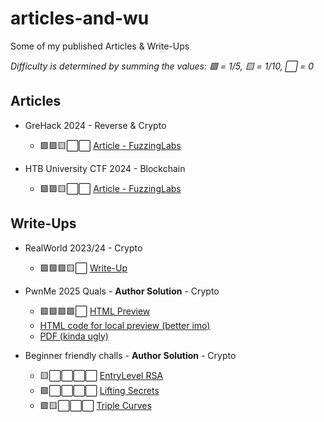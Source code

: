 # articles-and-wu
Some of my published Articles & Write-Ups

_Difficulty is determined by summing the values: 🟩 = 1/5, 🟨 = 1/10, ⬜ = 0_

## Articles

- GreHack 2024 - Reverse & Crypto
  - 🟩🟩🟨⬜⬜ [Article - FuzzingLabs](https://fuzzinglabs.com/casting-reverse-challenge-into-cryptanalysis-challenge/)

- HTB University CTF 2024 - Blockchain
  - 🟩🟩🟨⬜⬜ [Article - FuzzingLabs](https://fuzzinglabs.com/htb-university-stargazer-writeup/)

## Write-Ups

- RealWorld 2023/24 - Crypto
  - 🟩🟩🟩🟨⬜ [Write-Up](./WriteUps/OKPROOF/WU.md)

- PwnMe 2025 Quals - **Author Solution** - Crypto 
  - 🟩🟩🟩🟩⬜ [HTML Preview](https://htmlpreview.github.io/?https://gist.githubusercontent.com/Ectario/a58decf0476108ec5d157593f8e77550/raw/155e812e137a3653d0ebedca53e54ea75fffc31f/vending_machine.html)
  - [HTML code for local preview (better imo)](./WriteUps/VendingMachine/Write_Up_Vending_Machine.html)
  - [PDF (kinda ugly)](./WriteUps/VendingMachine/Write_Up_Vending_Machine.pdf)

- Beginner friendly challs - **Author Solution** - Crypto
  - 🟨⬜⬜⬜⬜ [EntryLevel RSA](./WriteUps/2600-training/Intro_crypto_with_RSA/writeup.pdf)
  - 🟩⬜⬜⬜⬜ [Lifting Secrets](./WriteUps/2600-training/lifting_secrets/writeup.pdf)
  - 🟩🟨⬜⬜⬜ [Triple Curves](./WriteUps/2600-training/triple_curves/writeup.pdf)
